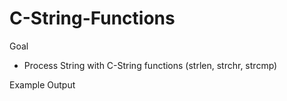 # C-String-Functions

Goal
- Process String with C-String functions (strlen, strchr, strcmp)


Example Output


